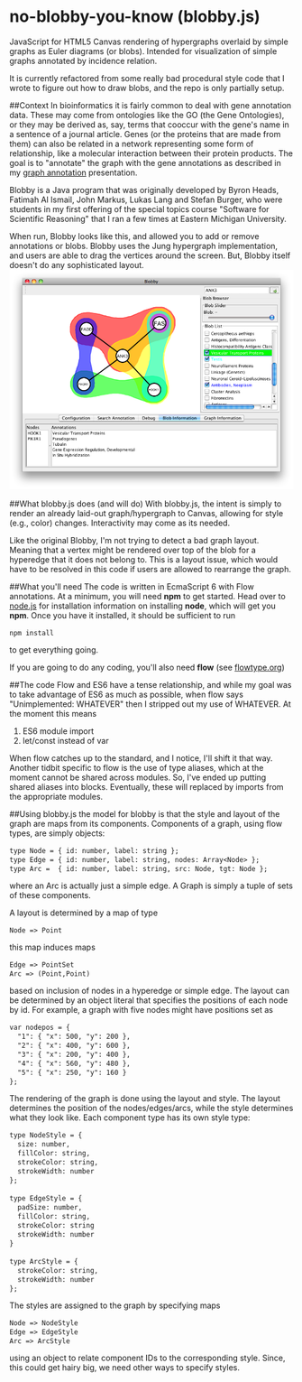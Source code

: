 # no-blobby-you-know (blobby.js)
JavaScript for HTML5 Canvas rendering of hypergraphs overlaid by simple graphs as Euler diagrams (or blobs).  Intended for visualization of simple graphs annotated by incidence relation.

It is currently refactored from some really bad procedural style code that I wrote to figure out how to draw blobs, and the repo is only partially setup.

##Context
In bioinformatics it is fairly common to deal with gene annotation data.
These may come from ontologies like the GO (the Gene Ontologies), or they may be derived as, say, terms that cooccur with the gene's name in a sentence of a journal article.
Genes (or the proteins that are made from them) can also be related in a network representing some form of relationship, like a molecular interaction between their protein products.
The goal is to "annotate" the graph with the gene annotations as described  in my [graph annotation](http://www.slideshare.net/BenjaminKeller/graphannotation0714)
presentation.

Blobby is a Java program that was originally developed by Byron Heads, Fatimah Al Ismail, John Markus, Lukas Lang and Stefan Burger, who were students in my first offering of the special topics course "Software for Scientific Reasoning" that I ran a few times at Eastern Michigan University.

When run, Blobby looks like this, and allowed you to add or remove annotations or blobs. Blobby uses the Jung hypergraph implementation, and users are able to drag the vertices around the screen. But, Blobby itself doesn't do any sophisticated layout.
!["screen of blobby"](doc/Blob6.png)

##What blobby.js does (and will do)
With blobby.js, the intent is simply to render an already laid-out graph/hypergraph to Canvas, allowing for style (e.g., color) changes.
Interactivity may come as its needed.

Like the original Blobby, I'm not trying to detect a bad graph layout. Meaning that a vertex might be rendered over top of the blob for a hyperedge that it does not belong to.  This is a layout issue, which would have to be resolved in this code if users are allowed to rearrange the graph.

##What you'll need
The code is written in EcmaScript 6 with Flow annotations. At a minimum, you will need **npm** to get started. Head over to [node.js](https://nodejs.org) for installation information on installing **node**, which will get you **npm**. Once you have it installed, it should be sufficient to run

    npm install

to get everything going.

If you are going to do any coding, you'll also need **flow** (see [flowtype.org](http://flowtype.org))

##The code
Flow and ES6 have a tense relationship, and while my goal was to take advantage of ES6 as much as possible, when flow says "Unimplemented: WHATEVER" then I stripped out my use of WHATEVER. At the moment this means

1. ES6 module import
2. let/const instead of var

When flow catches up to the standard, and I notice, I'll shift it that way.
Another tidbit specific to flow is the use of type aliases, which at the moment cannot be shared across modules. So, I've ended up putting shared aliases into blocks. Eventually, these will replaced by imports from the appropriate modules.

##Using blobby.js
the model for blobby is that the style and layout of the graph are maps from its components.
Components of a graph, using flow types, are simply objects:

    type Node = { id: number, label: string };
    type Edge = { id: number, label: string, nodes: Array<Node> };
    type Arc =  { id: number, label: string, src: Node, tgt: Node };

where an Arc is actually just a simple edge. A Graph is simply a tuple of sets of these components.

A layout is determined by a map of type

    Node => Point

this map induces maps

    Edge => PointSet
    Arc => (Point,Point)

based on inclusion of nodes in a hyperedge or simple edge. The layout can be determined by an object literal that specifies the positions of each node by id. For example, a graph with five nodes might have positions set as

    var nodepos = {
      "1": { "x": 500, "y": 200 },
      "2": { "x": 400, "y": 600 },
      "3": { "x": 200, "y": 400 },
      "4": { "x": 560, "y": 480 },
      "5": { "x": 250, "y": 160 }
    };

The rendering of the graph is done using the layout and style. The layout determines the position of the nodes/edges/arcs, while the style determines what they look like. Each component type has its own style type:

    type NodeStyle = {
      size: number,
      fillColor: string,
      strokeColor: string,
      strokeWidth: number
    };

    type EdgeStyle = {
      padSize: number,
      fillColor: string,
      strokeColor: string
      strokeWidth: number
    }

    type ArcStyle = {
      strokeColor: string,
      strokeWidth: number
    };

The styles are assigned to the graph by specifying maps

    Node => NodeStyle
    Edge => EdgeStyle
    Arc => ArcStyle

 using an object to relate component IDs to the corresponding style. Since, this could get hairy big, we need other ways to specify styles.
